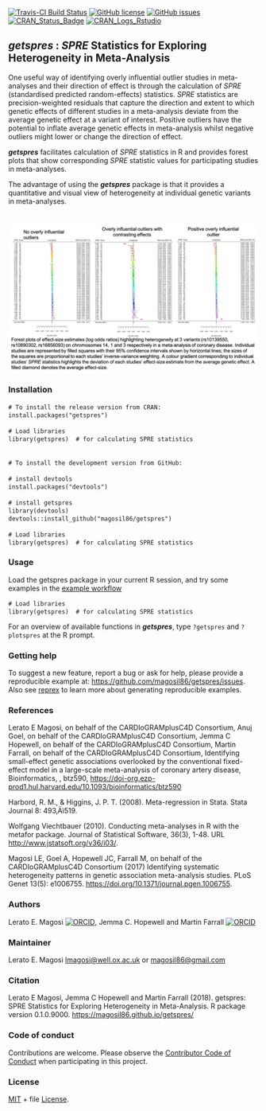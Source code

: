 
[![Travis-CI Build Status](https://travis-ci.org/magosil86/getspres.svg?branch=master)](https://travis-ci.org/magosil86/getspres)
[![GitHub license](https://img.shields.io/badge/license-MIT-blue.svg)](https://raw.githubusercontent.com/magosil86/getspres/master/LICENSE)
[![GitHub issues](https://img.shields.io/github/issues/magosil86/getspres.svg)](https://github.com/magosil86/getspres/issues)
[![CRAN_Status_Badge](http://www.r-pkg.org/badges/version/getspres)](https://cran.r-project.org/package=getspres)
[![CRAN_Logs_Rstudio](https://cranlogs.r-pkg.org/badges/grand-total/getspres)](http://cran.rstudio.com/web/packages/getspres/index.html) 
<!-- []() <img src="https://user-images.githubusercontent.com/8364031/46570331-0c8f0180-c952-11e8-923d-536448190113.gif" align="right" /> -->


## _getspres_ : _SPRE_ Statistics for Exploring Heterogeneity in Meta-Analysis


One useful way of identifying overly influential outlier studies in meta-analyses and 
their direction of effect is through the calculation of _SPRE_ (standardised predicted random-effects) 
statistics. _SPRE_ statistics are precision-weighted residuals that capture the direction
and extent to which genetic effects of different studies in a meta-analysis deviate from
the average genetic effect at a variant of interest. Positive outliers have the potential 
to inflate average genetic effects in meta-analysis whilst negative outliers 
might lower or change the direction of effect.


**_getspres_** facilitates calculation of _SPRE_ statistics in R and provides forest plots 
that show corresponding _SPRE_ statistic values for participating studies in meta-analyses. 

The advantage of using the **_getspres_** package is that it provides a quantitative and 
visual view of heterogeneity at individual genetic variants in meta-analyses.

# []() <img src="image-spres-forestplots.png" align="center" />

### Installation

```{r}
# To install the release version from CRAN:
install.packages("getspres")

# Load libraries
library(getspres)  # for calculating SPRE statistics


# To install the development version from GitHub:

# install devtools
install.packages("devtools")

# install getspres
library(devtools)
devtools::install_github("magosil86/getspres")

# Load libraries
library(getspres)  # for calculating SPRE statistics
```

### Usage

Load the getspres package in your current R session, and try some examples in the [example workflow](https://github.com/magosil86/getspres/blob/master/vignettes/getspres-tutorial.Rmd)

```{r}
# Load libraries
library(getspres)  # for calculating SPRE statistics
```
For an overview of available functions in **_getspres_**, type `?getspres` and `?plotspres` at the R prompt.



### Getting help

To suggest a new feature, report a bug or ask for help, please provide a reproducible example 
at: https://github.com/magosil86/getspres/issues. Also see [reprex](https://reprex.tidyverse.org/) 
to learn more about generating reproducible examples.


### References

Lerato E Magosi, on behalf of the CARDIoGRAMplusC4D Consortium, Anuj Goel, on behalf of the 
CARDIoGRAMplusC4D Consortium, Jemma C Hopewell, on behalf of the CARDIoGRAMplusC4D Consortium, 
Martin Farrall, on behalf of the CARDIoGRAMplusC4D Consortium, Identifying small-effect genetic 
associations overlooked by the conventional fixed-effect model in a large-scale meta-analysis 
of coronary artery disease, Bioinformatics, , btz590, 
https://doi-org.ezp-prod1.hul.harvard.edu/10.1093/bioinformatics/btz590

Harbord, R. M., & Higgins, J. P. T. (2008). Meta-regression in Stata. Stata Journal 8: 493‚Äì519.

Wolfgang Viechtbauer (2010). Conducting meta-analyses in R with the
metafor package. Journal of Statistical Software, 36(3), 1-48. URL
http://www.jstatsoft.org/v36/i03/.

Magosi LE, Goel A, Hopewell JC, Farrall M, on behalf of the CARDIoGRAMplusC4D Consortium (2017) 
Identifying systematic heterogeneity patterns in genetic association meta-analysis studies. 
PLoS Genet 13(5): e1006755. https://doi.org/10.1371/journal.pgen.1006755.


### Authors

<a >Lerato E. Magosi</a> <small class="roles"> </small> <a  href="http://orcid.org/0000-0002-3388-9892" target="orcid.widget"><img src="https://members.orcid.org/sites/default/files/vector_iD_icon.svg" class="orcid" alt="ORCID" height="16"></a>, <a >Jemma C. Hopewell</a> <small class="roles"> </small> and 
<a >Martin Farrall</a> <small class="roles"> </small> <a href="http://orcid.org/0000-0003-4564-2165" target="orcid.widget"><img src="https://members.orcid.org/sites/default/files/vector_iD_icon.svg" class="orcid" alt="ORCID" height="16"></a>


### Maintainer

Lerato E. Magosi lmagosi@well.ox.ac.uk or magosil86@gmail.com

### Citation

Lerato E Magosi, Jemma C Hopewell and Martin Farrall (2018). getspres:
SPRE Statistics for Exploring Heterogeneity in Meta-Analysis. R
package version 0.1.0.9000. https://magosil86.github.io/getspres/
  
### Code of conduct

Contributions are welcome. Please observe the [Contributor Code of Conduct]() when participating in this project.

### License

[MIT](https://opensource.org/licenses/mit-license.php) + file [License]().

